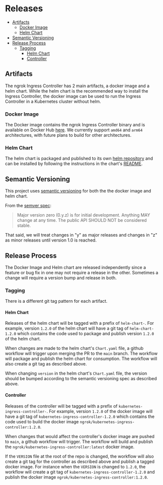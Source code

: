 # Releases

- [Artifacts](#artifacts)
  - [Docker Image](#docker-image)
  - [Helm Chart](#helm-chart)
- [Semantic Versioning](#semantic-versioning)
- [Release Process](#release-process)
  - [Tagging](#tagging)
    - [Helm Chart](#helm-chart-1)
    - [Controller](#controller)

## Artifacts

The ngrok Ingress Controller has 2 main artifacts, a docker image and a helm chart.
While the helm chart is the recommended way to install the Ingress Controller, the
docker image can be used to run the Ingress Controller in a Kubernetes cluster without helm.

### Docker Image

The Docker image contains the ngrok Ingress Controller binary and is available on
Docker Hub [here](https://hub.docker.com/r/ngrok/kubernetes-ingress-controller). We currently
support `amd64` and `arm64` architectures, with future plans to build for other architectures.

### Helm Chart

The helm chart is packaged and published to its own [helm repository](https://ngrok.github.io/kubernetes-ingress-controller/index.yaml)
and can be installed by following the instructions in the chart's [README](https://github.com/ngrok/kubernetes-ingress-controller/edit/main/helm/ingress-controller/README.md).

## Semantic Versioning

This project uses [semantic versioning](https://semver.org/) for both the the docker image
and helm chart.

From the [semver spec](https://semver.org/#spec-item-4):

> Major version zero (0.y.z) is for initial development. Anything MAY change at any time. The public API SHOULD NOT be considered stable.

That said, we will treat changes in "y" as major releases and changes in "z" as minor releases until version 1.0 is reached.

## Release Process

The Docker Image and Helm chart are released independently since a feature or bug fix in one
may not require a release in the other. Sometimes a change will require a version bump and
release in both.

### Tagging

There is a different git tag pattern for each artifact.

#### Helm Chart

Releases of the helm chart will be tagged with a prefix of `helm-chart-`. For example, version `1.2.0`
of the helm chart will have a git tag of `helm-chart-1.2.0` which contains the code used to package
and publish version `1.2.0` of the helm chart.

When changes are made to the helm chart's `Chart.yaml` file, a github workflow will trigger upon
merging the PR to the `main` branch. The workflow will package and publish the helm chart for
consumption. The workflow will also create a git tag as described above.

When changing `version` in the helm chart's `Chart.yaml` file, the version should be bumped according
to the semantic versioning spec as described above.

#### Controller

Releases of the controller will be tagged with a prefix of `kubernetes-ingress-controller-`. For example,
version `1.2.0` of the docker image will have a git tag of `kubernetes-ingress-controller-1.2.0` which
contains the code used to build the docker image `ngrok/kubernetes-ingress-controller:1.2.0`.

When changes that would affect the controller's docker image are pushed to `main`, a github workflow
will trigger. The workflow will build and publish the `ngrok/kubernetes-ingress-controller:latest` docker
image.

If the `VERSION` file at the root of the repo is changed, the workflow will also create a git tag
for the controller as described above and publish a tagged docker image. For instance when the
`VERSION` is changed to `1.2.0`, the workflow will create a git tag of `kubernetes-ingress-controller-1.2.0`
and publish the docker image `ngrok/kubernetes-ingress-controller:1.2.0`.
